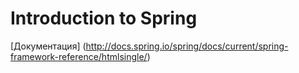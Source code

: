 # Introduction to Spring

[Документация] (http://docs.spring.io/spring/docs/current/spring-framework-reference/htmlsingle/)
